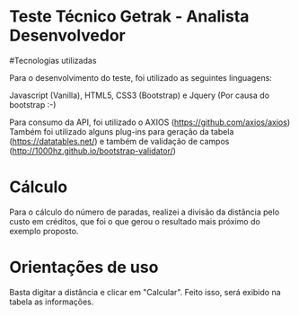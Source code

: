 # Teste Técnico Getrak - Analista Desenvolvedor

#Tecnologias utilizadas

Para o desenvolvimento do teste, foi utilizado as seguintes linguagens:

Javascript (Vanilla),
HTML5, CSS3 (Bootstrap) e Jquery (Por causa do bootstrap :-)

Para consumo da API, foi utilizado o AXIOS (https://github.com/axios/axios)
Também foi utilizado alguns plug-ins para geração da tabela (https://datatables.net/) e também de validação de campos (http://1000hz.github.io/bootstrap-validator/)
 

# Cálculo

Para o cálculo do número de paradas, realizei a divisão da distância pelo custo em créditos, que foi o que gerou o resultado mais próximo do exemplo proposto.


# Orientações de uso

Basta digitar a distância e clicar em "Calcular". Feito isso, será exibido na tabela as informações.